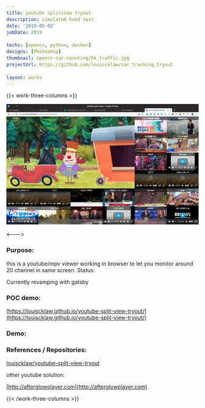 ```yaml
---
title: youtube splitview tryout
description: simulated hand test
date: '2019-05-02'
jobDate: 2019

techs: [opencv, python, docker]
designs: [Photoshop]
thumbnail: opencv-car-counting/hk_traffic.jpg
projectUrl: https://github.com/louiscklaw/car_tracking_tryout

layout: works
---
```


{{< work-three-columns >}}

![](./thumbnail.png)

<---> <!-- magic separator, between columns -->

### Purpose:

this is a youtube/mpv viewer working in browser to let you monitor around 20 channel in same screen.
Status:

Currently revamping with gatsby

### POC demo:

[https://louiscklaw.github.io/youtube-split-view-tryout/](https://louiscklaw.github.io/youtube-split-view-tryout/)

### Demo:

### References / Repositories:

[louiscklaw/youtube-split-view-tryout](louiscklaw/youtube-split-view-tryout)

other youtube solution:

[http://afterglowplayer.com](http://afterglowplayer.com)

{{< /work-three-columns >}}
